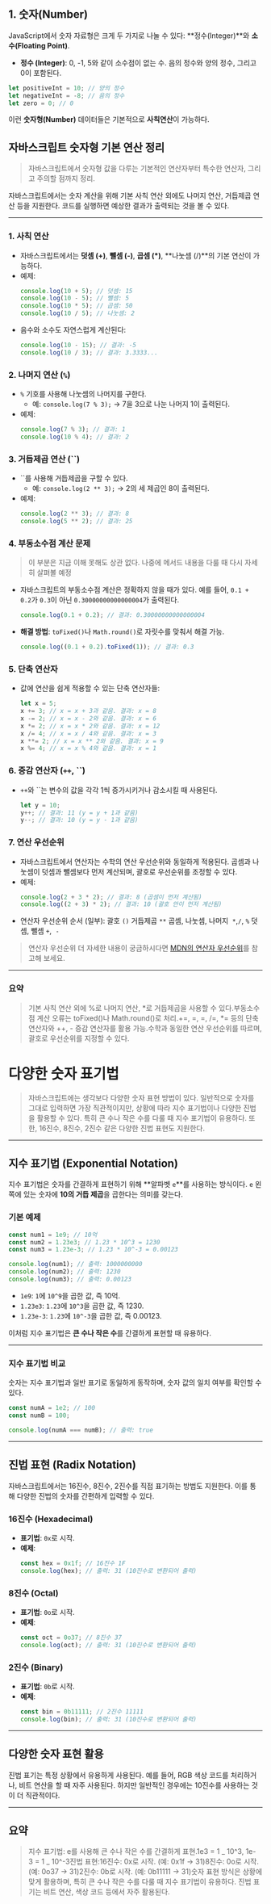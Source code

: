## 1. 숫자(Number)

JavaScript에서 숫자 자료형은 크게 두 가지로 나눌 수 있다: **정수(Integer)**와 **소수(Floating Point)**.

- **정수 (Integer)**: 0, -1, 5와 같이 소수점이 없는 수. 음의 정수와 양의 정수, 그리고 0이 포함된다.

```jsx
let positiveInt = 10; // 양의 정수
let negativeInt = -8; // 음의 정수
let zero = 0; // 0
```

이런 **숫자형(Number)** 데이터들은 기본적으로 **사칙연산**이 가능하다.

## 자바스크립트 숫자형 기본 연산 정리

> 자바스크립트에서 숫자형 값을 다루는 기본적인 연산자부터 특수한 연산자, 그리고 주의할 점까지 정리.

자바스크립트에서는 숫자 계산을 위해 기본 사칙 연산 외에도 나머지 연산, 거듭제곱 연산 등을 지원한다. 코드를 실행하면 예상한 결과가 출력되는 것을 볼 수 있다.

---

### 1. 사칙 연산

- 자바스크립트에서는 **덧셈 (+)**, **뺄셈 (-)**, **곱셈 (\*)**, **나눗셈 (/)**의 기본 연산이 가능하다.
- 예제:
  ```jsx
  console.log(10 + 5); // 덧셈: 15
  console.log(10 - 5); // 뺄셈: 5
  console.log(10 * 5); // 곱셈: 50
  console.log(10 / 5); // 나눗셈: 2
  ```
- 음수와 소수도 자연스럽게 계산된다:
  ```jsx
  console.log(10 - 15); // 결과: -5
  console.log(10 / 3); // 결과: 3.3333...
  ```

### 2. 나머지 연산 (`%`)

- `%` 기호를 사용해 나눗셈의 나머지를 구한다.
  - 예: `console.log(7 % 3);` → 7을 3으로 나눈 나머지 1이 출력된다.
- 예제:
  ```jsx
  console.log(7 % 3); // 결과: 1
  console.log(10 % 4); // 결과: 2
  ```

### 3. 거듭제곱 연산 (``)

- ``를 사용해 거듭제곱을 구할 수 있다.
  - 예: `console.log(2 ** 3);` → 2의 세 제곱인 8이 출력된다.
- 예제:
  ```jsx
  console.log(2 ** 3); // 결과: 8
  console.log(5 ** 2); // 결과: 25
  ```

### 4. 부동소수점 계산 문제

> 이 부분은 지금 이해 못해도 상관 없다. 나중에 메서드 내용을 다룰 때 다시 자세히 살펴볼 예정

- 자바스크립트의 부동소수점 계산은 정확하지 않을 때가 있다. 예를 들어, `0.1 + 0.2`가 `0.3`이 아닌 `0.30000000000000004`가 출력된다.
  ```jsx
  console.log(0.1 + 0.2); // 결과: 0.30000000000000004
  ```
- **해결 방법**: `toFixed()`나 `Math.round()`로 자릿수를 맞춰서 해결 가능.
  ```jsx
  console.log((0.1 + 0.2).toFixed(1)); // 결과: 0.3
  ```

### 5. 단축 연산자

- 값에 연산을 쉽게 적용할 수 있는 단축 연산자들:
  ```jsx
  let x = 5;
  x += 3; // x = x + 3과 같음. 결과: x = 8
  x -= 2; // x = x - 2와 같음. 결과: x = 6
  x *= 2; // x = x * 2와 같음. 결과: x = 12
  x /= 4; // x = x / 4와 같음. 결과: x = 3
  x **= 2; // x = x ** 2와 같음. 결과: x = 9
  x %= 4; // x = x % 4와 같음. 결과: x = 1
  ```

### 6. 증감 연산자 (`++`, ``)

- `++`와 ``는 변수의 값을 각각 1씩 증가시키거나 감소시킬 때 사용된다.
  ```jsx
  let y = 10;
  y++; // 결과: 11 (y = y + 1과 같음)
  y--; // 결과: 10 (y = y - 1과 같음)
  ```

### 7. 연산 우선순위

- 자바스크립트에서 연산자는 수학의 연산 우선순위와 동일하게 적용된다. 곱셈과 나눗셈이 덧셈과 뺄셈보다 먼저 계산되며, 괄호로 우선순위를 조정할 수 있다.
- 예제:
  ```jsx
  console.log(2 + 3 * 2); // 결과: 8 (곱셈이 먼저 계산됨)
  console.log((2 + 3) * 2); // 결과: 10 (괄호 안이 먼저 계산됨)
  ```
- 연산자 우선순위 순서 (일부):
  괄호 `()`
  거듭제곱 `**`
  곱셈, 나눗셈, 나머지  `*`,`/`, `%`
  덧셈, 뺄셈 `+`,  `-`

> 연산자 우선순위 더 자세한 내용이 궁금하시다면 [MDN의 연산자 우선순위](https://developer.mozilla.org/ko/docs/Web/JavaScript/Reference/Operators/Operator_precedence)를 참고해 보세요.

---

### 요약

> 기본 사칙 연산 외에 %로 나머지 연산, *로 거듭제곱을 사용할 수 있다.부동소수점 계산 오류는 toFixed()나 Math.round()로 처리.+=, =, =, /=, *= 등의 단축 연산자와 ++, - 증감 연산자를 활용 가능.수학과 동일한 연산 우선순위를 따르며, 괄호로 우선순위를 지정할 수 있다.

# 다양한 숫자 표기법

> 자바스크립트에는 생각보다 다양한 숫자 표현 방법이 있다. 일반적으로 숫자를 그대로 입력하면 가장 직관적이지만, 상황에 따라 지수 표기법이나 다양한 진법을 활용할 수 있다. 특히 큰 수나 작은 수를 다룰 때 지수 표기법이 유용하다. 또한, 16진수, 8진수, 2진수 같은 다양한 진법 표현도 지원한다.

---

## 지수 표기법 (Exponential Notation)

지수 표기법은 숫자를 간결하게 표현하기 위해 **알파벳 `e`**를 사용하는 방식이다. `e` 왼쪽에 있는 숫자에 **10의 거듭 제곱**을 곱한다는 의미를 갖는다.

### 기본 예제

```jsx
const num1 = 1e9; // 10억
const num2 = 1.23e3; // 1.23 * 10^3 = 1230
const num3 = 1.23e-3; // 1.23 * 10^-3 = 0.00123

console.log(num1); // 출력: 1000000000
console.log(num2); // 출력: 1230
console.log(num3); // 출력: 0.00123
```

- `1e9`: `1`에 `10^9`을 곱한 값, 즉 10억.
- `1.23e3`: `1.23`에 `10^3`을 곱한 값, 즉 1230.
- `1.23e-3`: `1.23`에 `10^-3`을 곱한 값, 즉 0.00123.

이처럼 지수 표기법은 **큰 수나 작은 수**를 간결하게 표현할 때 유용하다.

---

### 지수 표기법 비교

숫자는 지수 표기법과 일반 표기로 동일하게 동작하며, 숫자 값의 일치 여부를 확인할 수 있다.

```jsx
const numA = 1e2; // 100
const numB = 100;

console.log(numA === numB); // 출력: true
```

---

## 진법 표현 (Radix Notation)

자바스크립트에서는 16진수, 8진수, 2진수를 직접 표기하는 방법도 지원한다. 이를 통해 다양한 진법의 숫자를 간편하게 입력할 수 있다.

### 16진수 (Hexadecimal)

- **표기법**: `0x`로 시작.
- **예제**:
  ```jsx
  const hex = 0x1f; // 16진수 1F
  console.log(hex); // 출력: 31 (10진수로 변환되어 출력)
  ```

### 8진수 (Octal)

- **표기법**: `0o`로 시작.
- **예제**:
  ```jsx
  const oct = 0o37; // 8진수 37
  console.log(oct); // 출력: 31 (10진수로 변환되어 출력)
  ```

### 2진수 (Binary)

- **표기법**: `0b`로 시작.
- **예제**:
  ```jsx
  const bin = 0b11111; // 2진수 11111
  console.log(bin); // 출력: 31 (10진수로 변환되어 출력)
  ```

---

## 다양한 숫자 표현 활용

진법 표기는 특정 상황에서 유용하게 사용된다. 예를 들어, RGB 색상 코드를 처리하거나, 비트 연산을 할 때 자주 사용된다. 하지만 일반적인 경우에는 10진수를 사용하는 것이 더 직관적이다.

---

## 요약

> 지수 표기법: e를 사용해 큰 수나 작은 수를 간결하게 표현.1e3 = 1 _ 10^3, 1e-3 = 1 _ 10^-3진법 표현:16진수: 0x로 시작. (예: 0x1f → 31)8진수: 0o로 시작. (예: 0o37 → 31)2진수: 0b로 시작. (예: 0b11111 → 31)숫자 표현 방식은 상황에 맞게 활용하며, 특히 큰 수나 작은 수를 다룰 때 지수 표기법이 유용하다. 진법 표기는 비트 연산, 색상 코드 등에서 자주 활용된다.
